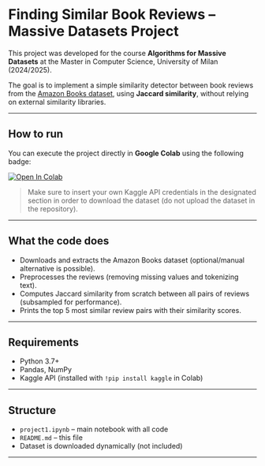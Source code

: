 # Finding Similar Book Reviews – Massive Datasets Project

This project was developed for the course **Algorithms for Massive Datasets** at the Master in Computer Science, University of Milan (2024/2025).

The goal is to implement a simple similarity detector between book reviews from the [Amazon Books dataset](https://www.kaggle.com/datasets/rajeevw/amazon-books-reviews), using **Jaccard similarity**, without relying on external similarity libraries.

---

## How to run

You can execute the project directly in **Google Colab** using the following badge:

[![Open In Colab](https://colab.research.google.com/assets/colab-badge.svg)](https://colab.research.google.com/github/antoniosstsip/massive-datasets-project/blob/main/project1.ipynb)

> Make sure to insert your own Kaggle API credentials in the designated section in order to download the dataset (do not upload the dataset in the repository).

---

## What the code does

- Downloads and extracts the Amazon Books dataset (optional/manual alternative is possible).
- Preprocesses the reviews (removing missing values and tokenizing text).
- Computes Jaccard similarity from scratch between all pairs of reviews (subsampled for performance).
- Prints the top 5 most similar review pairs with their similarity scores.

---

##  Requirements

- Python 3.7+
- Pandas, NumPy
- Kaggle API (installed with `!pip install kaggle` in Colab)

---

## Structure

- `project1.ipynb` – main notebook with all code
- `README.md` – this file
- Dataset is downloaded dynamically (not included)

---
